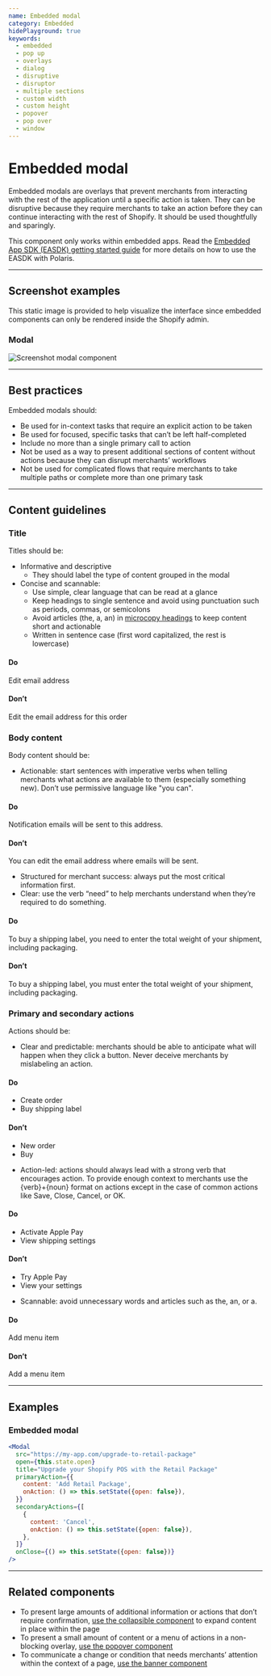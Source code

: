 ```yaml
---
name: Embedded modal
category: Embedded
hidePlayground: true
keywords:
  - embedded
  - pop up
  - overlays
  - dialog
  - disruptive
  - disruptor
  - multiple sections
  - custom width
  - custom height
  - popover
  - pop over
  - window
---
```


# Embedded modal

Embedded modals are overlays that prevent merchants from interacting with the rest of the application until a specific action is taken. They can be disruptive because they require merchants to take an action before they can continue interacting with the rest of Shopify. It should be used thoughtfully and sparingly.

This component only works within embedded apps. Read the [Embedded App SDK (EASDK) getting started guide](https://github.com/Shopify/polaris-react/blob/master/documentation/Embedded%20apps.md) for more details on how to use the EASDK with Polaris.

---

## Screenshot examples

This static image is provided to help visualize the interface since embedded components can only be rendered inside the Shopify admin.

### Modal

![Screenshot modal component](embedded/modal/modal.jpg)

---

## Best practices

Embedded modals should:

- Be used for in-context tasks that require an explicit action to be taken
- Be used for focused, specific tasks that can’t be left half-completed
- Include no more than a single primary call to action
- Not be used as a way to present additional sections of content without actions because they can disrupt merchants’ workflows
- Not be used for complicated flows that require merchants to take multiple paths or complete more than one primary task

---

## Content guidelines

### Title

Titles should be:

- Informative and descriptive
  - They should label the type of content grouped in the modal
- Concise and scannable:
  - Use simple, clear language that can be read at a glance
  - Keep headings to single sentence and avoid using punctuation such as periods, commas, or semicolons
  - Avoid articles (the, a, an) in [microcopy headings](/content/grammar-and-mechanics#section-headings-and-subheadings) to keep content short and actionable
  - Written in sentence case (first word capitalized, the rest is lowercase)

<!-- usagelist -->

#### Do

Edit email address

#### Don’t

Edit the email address for this order

<!-- end -->

### Body content

Body content should be:

- Actionable: start sentences with imperative verbs when telling merchants what actions are available to them (especially something new). Don’t use permissive language like "you can".

<!-- usagelist -->

#### Do

Notification emails will be sent to this address.

#### Don’t

You can edit the email address where emails will be sent.

<!-- end -->

- Structured for merchant success: always put the most critical information first.
- Clear: use the verb “need” to help merchants understand when they’re required to do something.

<!-- usagelist -->

#### Do

To buy a shipping label, you need to enter the total weight of your shipment, including packaging.

#### Don’t

To buy a shipping label, you must enter the total weight of your shipment, including packaging.

<!-- end -->

### Primary and secondary actions

Actions should be:

- Clear and predictable: merchants should be able to anticipate what will happen when they click a button. Never deceive merchants by mislabeling an action.

<!-- usagelist -->

#### Do

- Create order
- Buy shipping label

#### Don’t

- New order
- Buy

<!-- end -->

- Action-led: actions should always lead with a strong verb that encourages action. To provide enough context to merchants use the {verb}+{noun} format on actions except in the case of common actions like Save, Close, Cancel, or OK.

<!-- usagelist -->

#### Do

- Activate Apple Pay
- View shipping settings

#### Don’t

- Try Apple Pay
- View your settings

<!-- end -->

- Scannable: avoid unnecessary words and articles such as the, an, or a.

<!-- usagelist -->

#### Do

Add menu item

#### Don’t

Add a menu item

<!-- end -->

---

## Examples

### Embedded modal

```jsx
<Modal
  src="https://my-app.com/upgrade-to-retail-package"
  open={this.state.open}
  title="Upgrade your Shopify POS with the Retail Package"
  primaryAction={{
    content: 'Add Retail Package',
    onAction: () => this.setState({open: false}),
  }}
  secondaryActions={[
    {
      content: 'Cancel',
      onAction: () => this.setState({open: false}),
    },
  ]}
  onClose={() => this.setState({open: false})}
/>
```

---

## Related components

- To present large amounts of additional information or actions that don’t require confirmation, [use the collapsible component](/components/behavior/collapsible) to expand content in place within the page
- To present a small amount of content or a menu of actions in a non-blocking overlay, [use the popover component](/components/popover)
- To communicate a change or condition that needs merchants’ attention within the context of a page, [use the banner component](/components/feedback-indicators/banner)
